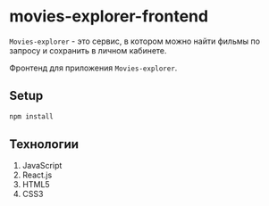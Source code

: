 # movies-explorer-frontend

`Movies-explorer` - это сервис, в котором можно найти фильмы по запросу и сохранить в личном кабинете.

Фронтенд для приложения `Movies-explorer`.

## Setup

```sh
npm install
```
## Технологии

1. JavaScript
2. React.js
3. HTML5
4. CSS3
